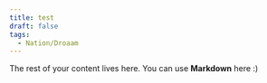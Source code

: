 ```yaml
---
title: test
draft: false
tags:
  - Nation/Droaam
---
```

 
The rest of your content lives here. You can use **Markdown** here :)